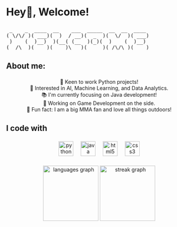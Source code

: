 <h1 align="left">Hey👋, Welcome!</h1>

###
<pre>
 _    _  ____  __    ___  _____  __  __  ____ 
( \/\/ )( ___)(  )  / __)(  _  )(  \/  )( ___)
 )    (  )__)  )(__( (__  )(_)(  )    (  )__) 
(__/\__)(____)(____)\___)(_____)(_/\/\_)(____)                                                                                                                                               
</pre>
###

<h2 align="left">About me:</h2>

###


###

<p align="center">🐍 Keen to work Python projects!<br>🤖 Interested in AI, Machine Learning, and Data Analytics.<br>📚 I'm currently focusing on Java development!<br>👾 Working on Game Development on the side.<br>🎲 Fun fact: I am a big MMA fan and love all things outdoors!</p>

###

<h2 align="left">I code with</h2>

###

<div align="center">
  <img src="https://cdn.jsdelivr.net/gh/devicons/devicon/icons/python/python-original.svg" height="40" alt="python logo"  />
  <img width="12" />
  <img src="https://cdn.jsdelivr.net/gh/devicons/devicon/icons/java/java-original.svg" height="40" alt="java logo"  />
  <img width="12" />
  <img src="https://cdn.jsdelivr.net/gh/devicons/devicon/icons/html5/html5-original.svg" height="40" alt="html5 logo"  />
  <img width="12" />
  <img src="https://cdn.jsdelivr.net/gh/devicons/devicon/icons/css3/css3-original.svg" height="40" alt="css3 logo"  />
</div>

###

<div align="center">
  <img src="https://github-readme-stats.vercel.app/api/top-langs?username=eyadhajj&locale=en&hide_title=false&layout=compact&card_width=320&langs_count=5&theme=dracula&hide_border=false&order=2" height="150" alt="languages graph"  />
  <img src="https://streak-stats.demolab.com?user=eyadhajj&locale=en&mode=daily&theme=dracula&hide_border=false&border_radius=5&order=3" height="150" alt="streak graph"  />
</div>

###

###
